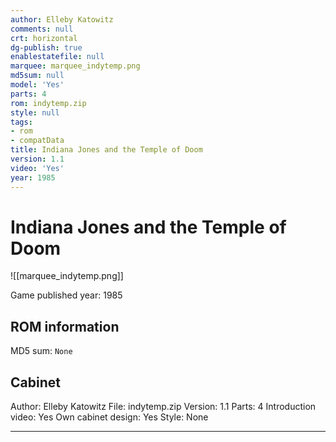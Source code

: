 ```yaml
---
author: Elleby Katowitz
comments: null
crt: horizontal
dg-publish: true
enablestatefile: null
marquee: marquee_indytemp.png
md5sum: null
model: 'Yes'
parts: 4
rom: indytemp.zip
style: null
tags:
- rom
- compatData
title: Indiana Jones and the Temple of Doom
version: 1.1
video: 'Yes'
year: 1985
---
```


# Indiana Jones and the Temple of Doom

![[marquee_indytemp.png]]

Game published year: 1985

## ROM information

MD5 sum: `None` 

## Cabinet

Author: Elleby Katowitz
File: indytemp.zip
Version: 1.1
Parts: 4
Introduction video: Yes
Own cabinet design: Yes
Style: None

---
